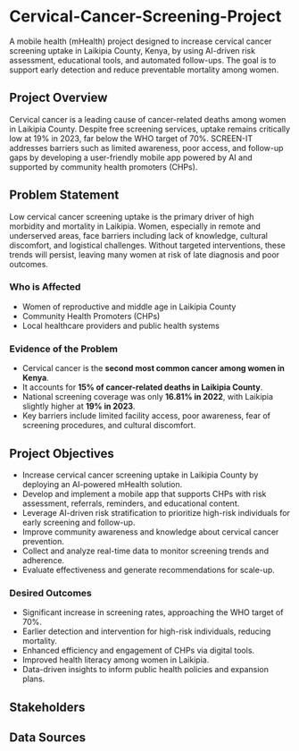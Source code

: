 # Cervical-Cancer-Screening-Project
A mobile health (mHealth) project designed to increase cervical cancer screening uptake in Laikipia County, Kenya, by using AI-driven risk assessment, educational tools, and automated follow-ups. The goal is to support early detection and reduce preventable mortality among women.

## Project Overview 
Cervical cancer is a leading cause of cancer-related deaths among women in Laikipia County. Despite free screening services, uptake remains critically low at 19% in 2023, far below the WHO target of 70%. SCREEN-IT addresses barriers such as limited awareness, poor access, and follow-up gaps by developing a user-friendly mobile app powered by AI and supported by community health promoters (CHPs).

## Problem Statement
Low cervical cancer screening uptake is the primary driver of high morbidity and mortality in Laikipia. Women, especially in remote and underserved areas, face barriers including lack of knowledge, cultural discomfort, and logistical challenges. Without targeted interventions, these trends will persist, leaving many women at risk of late diagnosis and poor outcomes.

### Who is Affected
- Women of reproductive and middle age in Laikipia County
- Community Health Promoters (CHPs)
- Local healthcare providers and public health systems

### Evidence of the Problem
- Cervical cancer is the **second most common cancer among women in Kenya**.
- It accounts for **15% of cancer-related deaths in Laikipia County**.
- National screening coverage was only **16.81% in 2022**, with Laikipia slightly higher at **19% in 2023**.
- Key barriers include limited facility access, poor awareness, fear of screening procedures, and cultural discomfort.

## Project Objectives

- Increase cervical cancer screening uptake in Laikipia County by deploying an AI-powered mHealth solution.
- Develop and implement a mobile app that supports CHPs with risk assessment, referrals, reminders, and educational content.
- Leverage AI-driven risk stratification to prioritize high-risk individuals for early screening and follow-up.
- Improve community awareness and knowledge about cervical cancer prevention.
- Collect and analyze real-time data to monitor screening trends and adherence.
- Evaluate effectiveness and generate recommendations for scale-up.

### Desired Outcomes

- Significant increase in screening rates, approaching the WHO target of 70%.
- Earlier detection and intervention for high-risk individuals, reducing mortality.
- Enhanced efficiency and engagement of CHPs via digital tools.
- Improved health literacy among women in Laikipia.
- Data-driven insights to inform public health policies and expansion plans.

## Stakeholders

## Data Sources
